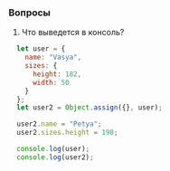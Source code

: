 ### Вопросы

1. Что выведется в консоль?

```javascript
  let user = {
    name: "Vasya",
    sizes: {
      height: 182,
      width: 50
    }
  };
  let user2 = Object.assign({}, user);

  user2.name = "Petya";
  user2.sizes.height = 198;

  console.log(user);
  console.log(user2);
```